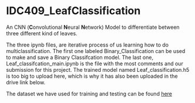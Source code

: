 # IDC409_LeafClassification
An CNN (**C**onvolutional **N**eural **N**etwork) Model to differentiate between three different kind of leaves.

The three ipynb files, are iterative process of us learning how to do multiclassification. The first one labeled Binary_Classification can be used to make and save a Binary Classifcation model. The last one, 
Leaf_classifcation_main.ipynb is the file with the most comments and our submission for this project.
The trained model named Leaf_classification.h5 is too big to upload here, which is why it has also been uploaded in the drive link below.

The dataset we have used for training and testing can be found [here](https://drive.google.com/drive/folders/1PpYSQwf96x5jJB33xC0HkEP8miRNZ20J?usp=drive_link)
